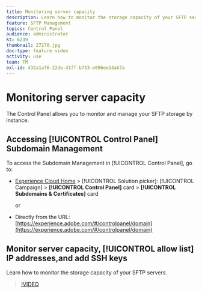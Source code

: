 ```yaml
---
title: Monitoring server capacity
description: Learn how to monitor the storage capacity of your SFTP servers.
feature: SFTP Management
topics: Control Panel
audience: administrator
kt: 6239
thumbnail: 27270.jpg
doc-type: feature video
activity: use
team: TM
exl-id: 432a1af6-22de-41ff-b733-e086ee14ab7a
---
```

# Monitoring server capacity

The Control Panel allows you to monitor and manage your SFTP storage by instance.

## Accessing [!UICONTROL Control Panel] Subdomain Management

To access the Subdomain Management in [!UICONTROL Control Panel], go to:

* [Experience Cloud Home](https://experience.adobe.com/#/home) > [!UICONTROL Solution picker]: [!UICONTROL Campaign] > **[!UICONTROL Control Panel]** card > **[!UICONTROL Subdomains & Certificates]** card
  
  or
* Directly from the URL: [https://experience.adobe.com/#/controlpanel/domain](https://experience.adobe.com/#/controlpanel/domain)

## Monitor server capacity, [!UICONTROL allow list] IP addresses,and add SSH keys

Learn how to monitor the storage capacity of your SFTP servers.

>[!VIDEO](https://video.tv.adobe.com/v/27270?quality=12)
